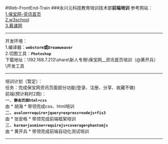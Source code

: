 #Web-FrontEnd-Train
###永兴元科技教育培训技术部**前端培训**
参考网站：  
[1.保宝网-资讯首页](http://new.yxybb.com/YXYBB/yxybb/info)  
[2.w3school](http://www.w3school.com.cn/)  
[3.慕课网](http://www.imooc.com/course/list)  
*******************************
开发环境：  
1.编译器：**`webstorm`**或**`Dreamweaver`**  
2.切图工具：**`Photoshop`**  
下载地址：\\192.168.7.212\share\新人专用\保宝网__资讯首页培训（@黄开兵）\开发工具
******************************
培训计划（暂定）：  
任务：完成保宝网资讯页面部分功能(登录、注册、分享、收藏不做)  
前端(预计耗时2周)：              
一、**`静态页面html+css`**           
由 * 胡海 * 带领完成css、html培训               
二、**`avalon+require+jquery+express+nodejs+fis3`**          
由 * 张安格 * 带领完成前端框架培训     
三、**`karma+jasmine+requirejs+coverage+phantomjs`**                
由 * 黄开兵 * 带领完成前端自动化测试培训         
*******************************


